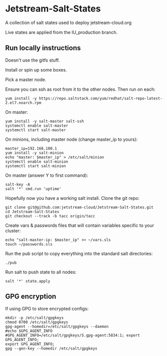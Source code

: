 # Jetstream-Salt-States

A collection of salt states used to deploy jetstream-cloud.org

Live states are applied from the IU_production branch.


## Run locally instructions

Doesn't use the gitfs stuff.

Install or spin up some boxes.

Pick a master node.

Ensure you can ssh as root from it to the other nodes. Then run on each:

    yum install -y https://repo.saltstack.com/yum/redhat/salt-repo-latest-2.el7.noarch.rpm
 
On master:

    yum install -y salt-master salt-ssh 
    systemctl enable salt-master
    systemctl start salt-master

On minions, including master node (change master_ip to yours):

    master_ip=192.168.100.1
    yum install -y salt-minion 
    echo "master: $master_ip" > /etc/salt/minion
    systemctl enable salt-minion
    systemctl start salt-minion
    
On master (answer Y to first command):

    salt-key -A
    salt '*' cmd.run 'uptime'

Hopefully now you have a working salt install. Clone the git repo:

    git clone git@github.com:jetstream-cloud/Jetstream-Salt-States.git
    cd Jetstream-Salt-States
    git checkout --track -b tacc origin/tacc

Create vars & passwords files that will contain variables specific to your cluster:

    echo "salt-master-ip: $master_ip" >> ~/vars.sls
    touch ~/passwords.sls
    
Run the pub script to copy everything into the standard salt directories:

    ./pub

Run salt to push state to all nodes:

    salt '*' state.apply


## GPG encryption

If using GPG to store encrypted configs:

    mkdir -p /etc/salt/gpgkeys
    chmod 0700 /etc/salt/gpgkeys
    gpg-agent --homedir=/etc/salt/gpgkeys --daemon
    #echo $GPG_AGENT_INFO
    #GPG_AGENT_INFO=/etc/salt/gpgkeys/S.gpg-agent:5834:1; export GPG_AGENT_INFO;
    export GPG_AGENT_INFO;
    gpg --gen-key --homedir /etc/salt/gpgkeys




